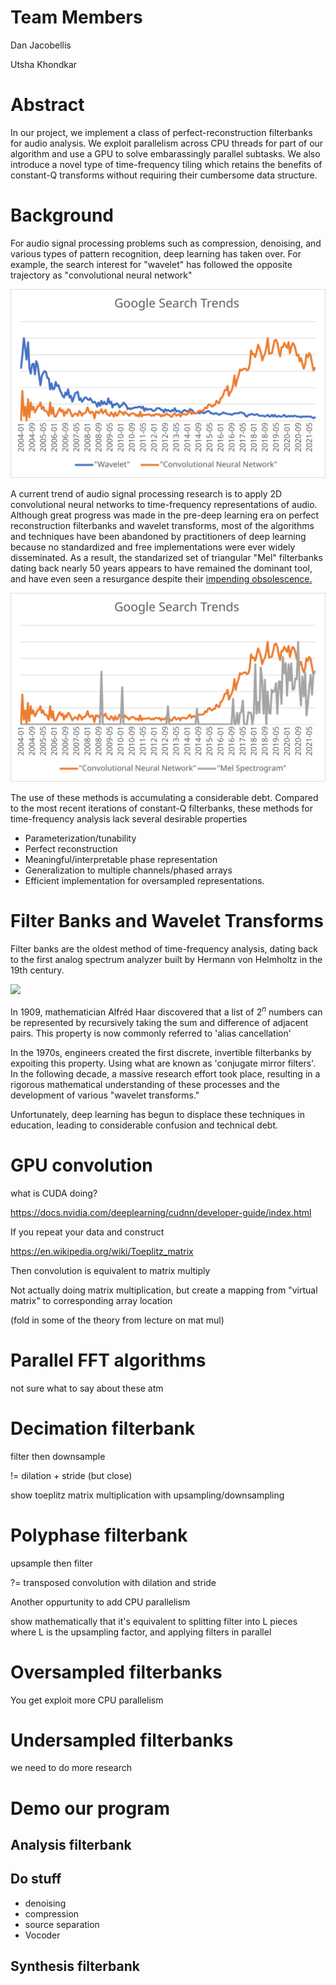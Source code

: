 # Team Members

Dan Jacobellis

Utsha Khondkar

# Abstract

In our project, we implement a class of perfect-reconstruction filterbanks for audio analysis. We exploit parallelism across CPU threads for part of our algorithm and use a GPU to solve embarassingly parallel subtasks. We also introduce a novel type of time-frequency tiling which retains the benefits of constant-Q transforms without requiring their cumbersome data structure.

# Background

For audio signal processing problems such as compression, denoising, and various types of pattern recognition, deep learning has taken over. For example, the search interest for "wavelet" has followed the opposite trajectory as "convolutional neural network"

![](img/trends1.svg)

A current trend of audio signal processing research is to apply 2D convolutional neural networks to time-frequency representations of audio. Although great progress was made in the pre-deep learning era on perfect reconstruction filterbanks and wavelet transforms, most of the algorithms and techniques have been abandoned by practitioners of deep learning because no standardized and free implementations were ever widely disseminated. As a result, the standarized set of triangular "Mel" filterbanks dating back nearly 50 years appears to have remained the dominant tool, and have even seen a resurgance despite their [impending obsolescence.][1]

![](img/trends2.svg)

The use of these methods is accumulating a considerable debt. Compared to the most recent iterations of constant-Q filterbanks, these methods for time-frequency analysis lack several desirable properties

* Parameterization/tunability
* Perfect reconstruction
* Meaningful/interpretable phase representation
* Generalization to multiple channels/phased arrays
* Efficient implementation for oversampled representations.

# Filter Banks and Wavelet Transforms

Filter banks are the oldest method of time-frequency analysis, dating back to the first analog spectrum analyzer built by Hermann von Helmholtz in the 19th century.

![](img/helmholtz.svg)

In 1909, mathematician Alfréd Haar discovered that a list of $2^n$ numbers can be represented by recursively taking the sum and difference of adjacent pairs. This property is now commonly referred to 'alias cancellation'

In the 1970s, engineers created the first discrete, invertible filterbanks by expoiting this property. Using what are known as 'conjugate mirror filters'. In the following decade, a massive research effort took place, resulting in a rigorous mathematical understanding of these processes and the development of various "wavelet transforms."

Unfortunately, deep learning has begun to displace these techniques in education, leading to considerable confusion and technical debt.

# GPU convolution

what is CUDA doing?

https://docs.nvidia.com/deeplearning/cudnn/developer-guide/index.html

If you repeat your data and construct 

https://en.wikipedia.org/wiki/Toeplitz_matrix

Then convolution is equivalent to matrix multiply

Not actually doing matrix multiplication, but create a mapping from "virtual matrix" to corresponding array location

(fold in some of the theory from lecture on mat mul)

# Parallel FFT algorithms

not sure what to say about these atm

# Decimation filterbank

filter then downsample

!= dilation + stride (but close)

show toeplitz matrix multiplication with upsampling/downsampling

# Polyphase filterbank

upsample then filter
 
?= transposed convolution with dilation and stride

Another oppurtunity to add CPU parallelism

show mathematically that it's equivalent to splitting filter into L pieces where L is the upsampling factor, and applying filters in parallel

# Oversampled filterbanks

You get exploit more CPU parallelism

# Undersampled filterbanks

we need to do more research

# Demo our program

## Analysis filterbank

## Do stuff

* denoising
* compression
* source separation
* Vocoder

## Synthesis filterbank

[1]:https://asmp-eurasipjournals.springeropen.com/articles/10.1186/s13636-021-00217-4
[2]:https://doi.org/10.1109/TSP.2011.2143711
[3]:https://www.mathworks.com/help/wavelet/ref/tqwt.html